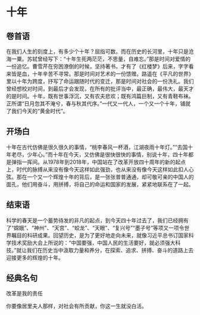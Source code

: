 # 十年

## 卷首语

在我们人生的刻度上，有多少个十年？屈指可数。而在历史的长河里，十年只是沧海一粟。苏轼曾经写下：“十年生死两茫茫，不思量，自难忘。”那是时间对爱情的一份追忆。曹雪芹在穷困潦倒的时候，坚持著书，才有了《红楼梦》后来，字字看来皆是血，十年辛苦不寻常。那是时间对艺术的一份馈赠。路遥在《平凡的世界》里以十年为跨度，抒写了命运跟随时代的变迁，那是时间对社会的一份洗礼。我们曾经想校对时间，到最后才会发现，在所有的批评当中，最正确，最伟大，最天才的是时间。十年，既有世事浮沉，又有农夫悲欢；既有鸿篇巨制，又有青鞋布袜。正所谓“日月忽其不淹兮，春与秋其代序。”一代又一代人，一个又一个十年，铺就了我们今天的“黄金时代”。

## 开场白

十年在古代仿佛是很久很久的事情，“桃李春风一杯酒，江湖夜雨十年灯。”“去国十年老尽，少年心。”而十年在今天，又仿佛是很快很快的事情，别说十年，四十年都是弹指一挥间。从1978年到2018年，中国站在了改革开放四十周年的新的起点上，时代的脉搏从来没有像今天这样如此强劲，也从来没有像今天这样如此扣人心弦。那在一个又一个辉煌十年的背后，是一张张普普通通，却可敬可亲的中国人的面孔，他们用奋斗，用拼搏，将自己的命运和国家的发展，紧紧地联系在了一起。

## 结束语

科学的春天是一个蓄势待发的非凡的起点，到今天四十年过去了，我们已经拥有了“嫦娥”、“神州”、“天宫”、“蛟龙”、“天眼”、“复兴号”“墨子号”等项又一项令世界瞩目的科研成果。回望历史，是为了更好地走向未来，就像习近平总书订国家科学技术奖励大会上所说的：“中国要强，中国人民的生活要好，就必须强大科技。”就让我们在历史当中汲取力量和养分，在探索、追求、拼搏、奋斗的道路上去迎接更多的辉煌的十年。

## 经典名句

改革是我的责任

你要像居里夫人那样，对社会有所贡献，你这一生就没白活。
